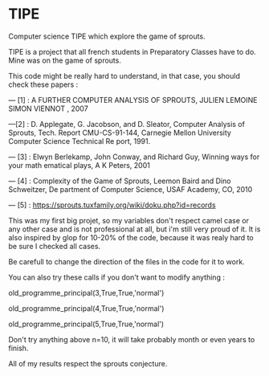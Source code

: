 # TIPE
Computer science TIPE which explore the game of sprouts.

TIPE is a project that all french students in Preparatory Classes have to do.
Mine was on the game of sprouts.

This code might be really hard to understand, in that case, you should check these papers :

— [1] : A FURTHER COMPUTER ANALYSIS OF SPROUTS, JULIEN LEMOINE
SIMON VIENNOT , 2007

 —[2] : D. Applegate, G. Jacobson, and D. Sleator, Computer Analysis of Sprouts, Tech.
 Report CMU-CS-91-144, Carnegie Mellon University Computer Science Technical Re
port, 1991.

 — [3] : Elwyn Berlekamp, John Conway, and Richard Guy, Winning ways for your math
ematical plays, A K Peters, 2001

 — [4] : Complexity of the Game of Sprouts, Leemon Baird and Dino Schweitzer, De
partment of Computer Science, USAF Academy, CO, 2010

 — [5] : https://sprouts.tuxfamily.org/wiki/doku.php?id=records
 
This was my first big projet, so my variables don't respect camel case or any other case and is not professional at all, but i'm still very proud of it.
It is also inspired by glop for 10-20% of the code, because it was realy hard to be sure I checked all cases.

Be carefull to change the direction of the files in the code for it to work.

You can also try these calls if you don't want to modify anything :

old_programme_principal(3,True,True,'normal')

old_programme_principal(4,True,True,'normal')

old_programme_principal(5,True,True,'normal')

Don't try anything above n=10, it will take probably month or even years to finish.

All of my results respect the sprouts conjecture.
